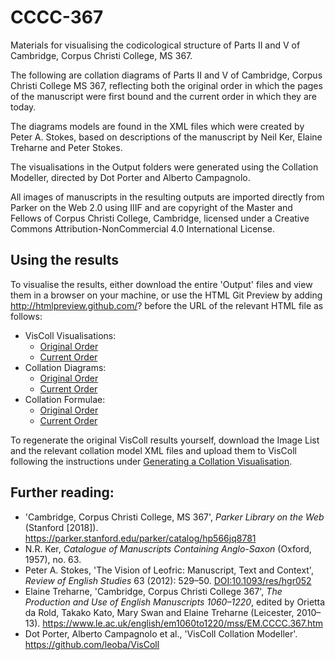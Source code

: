 # CCCC-367
Materials for visualising the codicological structure of Parts II and V of Cambridge, Corpus Christi College, MS 367.

The following are collation diagrams of Parts II and V of Cambridge, Corpus Christi College MS 367, reflecting both the original order in which the
pages of the manuscript were first bound and the current order in which they are today.</p>

The diagrams models are found in the XML files which were created by Peter A. Stokes, based on descriptions of the manuscript by Neil Ker, Elaine Treharne and
Peter Stokes. 

The visualisations in the Output folders were generated using the Collation Modeller, directed by Dot Porter and Alberto Campagnolo. 

All images of manuscripts in the resulting outputs are imported directly from Parker on the Web 2.0 using  IIIF and are copyright of the Master and
Fellows of Corpus Christi College, Cambridge, licensed under a Creative Commons Attribution-NonCommercial 4.0 International
License.

## Using the results

To visualise the results, either download the entire 'Output' files and view them in a browser on your machine, or use the HTML Git Preview by adding http://htmlpreview.github.com/? before the URL of the relevant HTML file as follows:

* VisColl Visualisations:
  * [Original Order](http://htmlpreview.github.com/?https://github.com/pastokes/CCCC-367/blob/master/Output%20%28original%20order%29/CCCC367.html)
  * [Current Order](http://htmlpreview.github.com/?https://github.com/pastokes/CCCC-367/blob/master/Output%20%28current%20order%29/CCCC367.html)
* Collation Diagrams:
  * [Original Order](http://htmlpreview.github.com/?https://github.com/pastokes/CCCC-367/blob/master/Output%20%28original%20order%29/CCCC367-diagrams.html)
  * [Current Order](http://htmlpreview.github.com/?https://github.com/pastokes/CCCC-367/blob/master/Output%20%28current%20order%29/CCCC367-diagrams.html)
* Collation Formulae:
  * [Original Order](http://htmlpreview.github.com/?https://github.com/pastokes/CCCC-367/blob/master/Output%20%28original%20order%29/CCCC367-formulas.html)
  * [Current Order](http://htmlpreview.github.com/?https://github.com/pastokes/CCCC-367/blob/master/Output%20%28current%20order%29/CCCC367-formulas.html)

To regenerate the original VisColl results yourself, download the Image List and the relevant collation model XML files and upload them to VisColl following the instructions under [Generating a Collation Visualisation](https://github.com/leoba/VisColl#generate-collation-visualization).

## Further reading:

* 'Cambridge, Corpus Christi College, MS 367', _Parker Library on the Web_ (Stanford [2018]). <https://parker.stanford.edu/parker/catalog/hp566jq8781>
* N.R. Ker, _Catalogue of Manuscripts Containing Anglo-Saxon_ (Oxford, 1957), no. 63.
* Peter A. Stokes, 'The Vision of Leofric: Manuscript, Text and Context', _Review of English Studies_ 63 (2012): 529–50. [DOI:10.1093/res/hgr052](http://doi.org/10.1093/res/hgr052)
* Elaine Treharne, 'Cambridge, Corpus Christi College 367', _The Production and Use of English Manuscripts 1060–1220_, edited by Orietta da Rold, Takako Kato, Mary Swan and Elaine Treharne (Leicester, 2010–13). <https://www.le.ac.uk/english/em1060to1220/mss/EM.CCCC.367.htm>
* Dot Porter, Alberto Campagnolo et al., 'VisColl Collation Modeller'. <https://github.com/leoba/VisColl>

